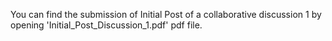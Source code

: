 You can find the submission of Initial Post of a collaborative discussion 1 by opening 'Initial_Post_Discussion_1.pdf' pdf file.
